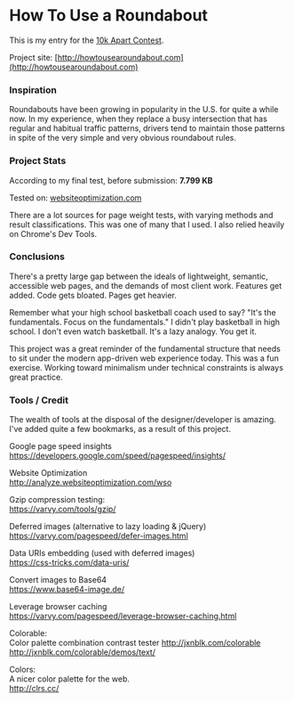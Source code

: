 # How To Use a Roundabout

This is my entry for the [10k Apart Contest](https://a-k-apart.com).  

Project site: [http://howtousearoundabout.com](http://howtousearoundabout.com)

### Inspiration  

Roundabouts have been growing in popularity in the U.S. for quite a while now. In my experience, when they replace a busy intersection that has regular and habitual traffic patterns, drivers tend to maintain those patterns in spite of the very simple and very obvious roundabout rules.

### Project Stats 

According to my final test, before submission: **7.799 KB**  

Tested on: [websiteoptimization.com](http://analyze.websiteoptimization.com/wso)  

There are a lot sources for page weight tests, with varying methods and result classifications. This was one of many that I used. I also relied heavily on Chrome's Dev Tools.  

### Conclusions  

There's a pretty large gap between the ideals of lightweight, semantic, accessible web pages, and the demands of most client work. Features get added. Code gets bloated. Pages get heavier.  

Remember what your high school basketball coach used to say? "It's the fundamentals. Focus on the fundamentals." I didn't play basketball in high school. I don't even watch basketball. It's a lazy analogy. You get it.  

This project was a great reminder of the fundamental structure that needs to sit under the modern app-driven web experience today. This was a fun exercise. Working toward minimalism under technical constraints is always great practice. 

### Tools / Credit

The wealth of tools at the disposal of the designer/developer is amazing. I've added quite a few bookmarks, as a result of this project.  

Google page speed insights  
https://developers.google.com/speed/pagespeed/insights/

Website Optimization  
http://analyze.websiteoptimization.com/wso

Gzip compression testing:  
https://varvy.com/tools/gzip/

Deferred images (alternative to lazy loading &amp; jQuery)  
https://varvy.com/pagespeed/defer-images.html

Data URIs embedding (used with deferred images)  
https://css-tricks.com/data-uris/

Convert images to Base64  
https://www.base64-image.de/

Leverage browser caching  
https://varvy.com/pagespeed/leverage-browser-caching.html  

Colorable:  
Color palette combination contrast tester
http://jxnblk.com/colorable  
http://jxnblk.com/colorable/demos/text/  

Colors:  
A nicer color palette for the web.  
http://clrs.cc/



